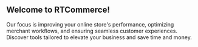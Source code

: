 ## Welcome to RTCommerce!
Our focus is improving your online store's performance, optimizing merchant workflows, and ensuring seamless customer experiences.  Discover tools tailored to elevate your business and save time and money.